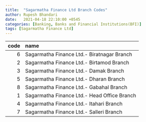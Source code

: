 ```yaml
---
title:  "Sagarmatha Finance Ltd Branch Codes"
author: Rupesh Bhandari
date:   2021-04-18 22:10:00 +0545
categories: [Banking, Banks and Financial Institutions(BFI)]
tags: [Sagarmatha Finance Ltd]
---
```


|   code | name                                        |
|-------:|:--------------------------------------------|
|      6 | Sagarmatha Finance Ltd.- Biratnagar Branch  |
|      2 | Sagarmatha Finance Ltd.- Birtamod Branch    |
|      3 | Sagarmatha Finance Ltd.- Damak Branch       |
|      5 | Sagarmatha Finance Ltd.- Dharan Branch      |
|      8 | Sagarmatha Finance Ltd.- Gabahal Branch     |
|      1 | Sagarmatha Finance Ltd.- Head Office Branch |
|      4 | Sagarmatha Finance Ltd.- Itahari Branch     |
|      7 | Sagarmatha Finance Ltd.- Salleri Branch     |